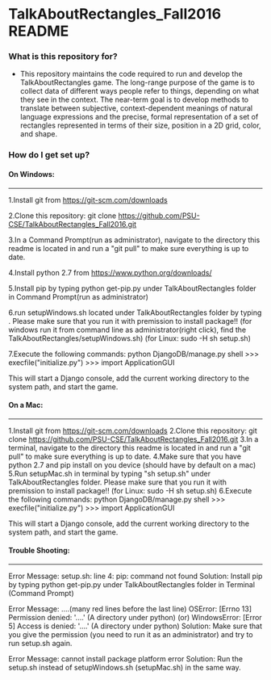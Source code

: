 # TalkAboutRectangles_Fall2016 README #

### What is this repository for? ###

* This repository maintains the code required to run and develop the TalkAboutRectangles game. The long-range purpose of the game is to collect data of different ways people refer to things, depending on what they see in the context. The near-term goal is to develop methods to translate between subjective, context-dependent meanings of natural language expressions and the precise, formal representation of a set of rectangles represented in terms of their size, position in a 2D grid, color, and shape.

### How do I get set up? ###

#### On Windows: ####
-------------------------
1.Install git from https://git-scm.com/downloads

2.Clone this repository: git clone https://github.com/PSU-CSE/TalkAboutRectangles_Fall2016.git

3.In a Command Prompt(run as administrator), navigate to the directory this readme is located in and run a "git pull" to make sure everything is up to date.

4.Install python 2.7 from https://www.python.org/downloads/

5.Install pip by typing python get-pip.py under TalkAboutRectangles folder in Command Prompt(run as administrator)

6.run setupWindows.sh located under TalkAboutRectangles folder by typing . Please make sure that you run it with premission to install package!!
	(for windows run it from command line as administrator(right click), find the TalkAboutRectangles/setupWindows.sh)
	(for Linux: sudo -H sh setup.sh)
	
7.Execute the following commands: python DjangoDB/manage.py shell
	>>> execfile("initialize.py")
	>>> import ApplicationGUI
   
This will start a Django console, add the current working directory to the system path, and start the game.

#### On a Mac: ####
----------------------
1.Install git from https://git-scm.com/downloads
2.Clone this repository: git clone https://github.com/PSU-CSE/TalkAboutRectangles_Fall2016.git
3.In a terminal, navigate to the directory this readme is located in and run a "git pull" to make sure everything is up to date.
4.Make sure that you have python 2.7 and pip install on you device   (should have by default on a mac)
5.Run setupMac.sh in terminal by typing "sh setup.sh" under TalkAboutRectangles folder. Please make sure that you run it with premission to install package!! (for Linux: sudo -H sh setup.sh)
6.Execute the following commands: python DjangoDB/manage.py shell
	>>> execfile("initialize.py")
	>>> import ApplicationGUI
   
This will start a Django console, add the current working directory to the system path, and start the game.


#### Trouble Shooting: ####
----------------------

Error Message:
setup.sh: line 4: pip: command not found
Solution:
Install pip by typing python get-pip.py under TalkAboutRectangles folder in Terminal (Command Prompt)

Error Message:
....(many red lines before the last line)
OSError: [Errno 13] Permission denied: '....' (A directory under python)
(or)
WindowsError: [Error 5] Access is denied: '....' (A directory under python)
Solution:
Make sure that you give the permission (you need to run it as an administrator) and try to run setup.sh again.

Error Message:
cannot install package platform error
Solution:
Run the setup.sh instead of setupWindows.sh (setupMac.sh) in the same way.
